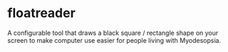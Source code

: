 # floatreader
A configurable tool that draws a black square / rectangle shape on your screen to make computer use easier for people living with Myodesopsia.
